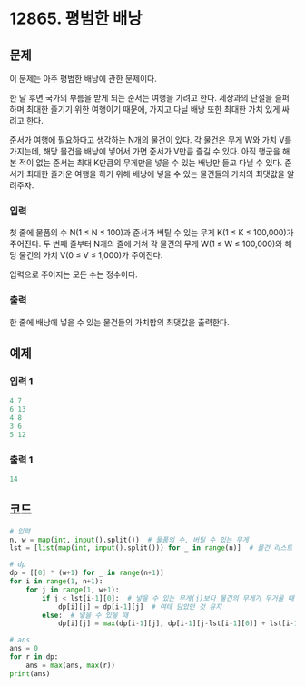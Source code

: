 #  12865. 평범한 배낭

## 문제

이 문제는 아주 평범한 배낭에 관한 문제이다.

한 달 후면 국가의 부름을 받게 되는 준서는 여행을 가려고 한다. 세상과의 단절을 슬퍼하며 최대한 즐기기 위한 여행이기 때문에, 가지고 다닐 배낭 또한 최대한 가치 있게 싸려고 한다.

준서가 여행에 필요하다고 생각하는 N개의 물건이 있다. 각 물건은 무게 W와 가치 V를 가지는데, 해당 물건을 배낭에 넣어서 가면 준서가 V만큼 즐길 수 있다. 아직 행군을 해본 적이 없는 준서는 최대 K만큼의 무게만을 넣을 수 있는 배낭만 들고 다닐 수 있다. 준서가 최대한 즐거운 여행을 하기 위해 배낭에 넣을 수 있는 물건들의 가치의 최댓값을 알려주자.



### 입력

첫 줄에 물품의 수 N(1 ≤ N ≤ 100)과 준서가 버틸 수 있는 무게 K(1 ≤ K ≤ 100,000)가 주어진다. 두 번째 줄부터 N개의 줄에 거쳐 각 물건의 무게 W(1 ≤ W ≤ 100,000)와 해당 물건의 가치 V(0 ≤ V ≤ 1,000)가 주어진다.

입력으로 주어지는 모든 수는 정수이다.

### 출력

한 줄에 배낭에 넣을 수 있는 물건들의 가치합의 최댓값을 출력한다.





## 예제

### 입력 1

```python
4 7
6 13
4 8
3 6
5 12
```

### 출력 1

```python
14
```





## 코드

```python
# 입력
n, w = map(int, input().split())  # 물품의 수, 버틸 수 있는 무게
lst = [list(map(int, input().split())) for _ in range(n)]  # 물건 리스트 (무게, 가치)

# dp
dp = [[0] * (w+1) for _ in range(n+1)]
for i in range(1, n+1):
    for j in range(1, w+1):
        if j < lst[i-1][0]:  # 넣을 수 있는 무게(j)보다 물건의 무게가 무거울 때
            dp[i][j] = dp[i-1][j]  # 여태 담았던 것 유지
        else:  # 넣을 수 있을 때
            dp[i][j] = max(dp[i-1][j], dp[i-1][j-lst[i-1][0]] + lst[i-1][1])  # 여태 담았던 것(j번째를 안 넣는 것)과 j번째를 넣는 것을 비교

# ans
ans = 0
for r in dp:
    ans = max(ans, max(r))
print(ans)
```

